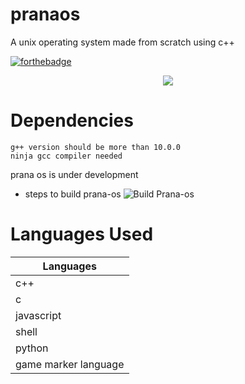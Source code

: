 # pranaos
A unix operating system made from scratch using c++

[![forthebadge](https://forthebadge.com/images/badges/made-with-c-plus-plus.svg)](https://forthebadge.com)


<p align='center'>
  <img src='https://github.com/krishpranav/prana-os/blob/master/Images/prana-os.jpg'>
</p>

# Dependencies
```
g++ version should be more than 10.0.0
ninja gcc compiler needed
```

prana os is under development

- steps to build prana-os
![Build Prana-os]("https://github.com/krishpranav/prana-os/blob/master/Documentation/INSTALL.md")


# Languages Used

| Languages       |                                               
| ------------- | 					
| c++          | 		
| c          |        
| javascript |           
| shell  |          
| python | 
| game marker language      
